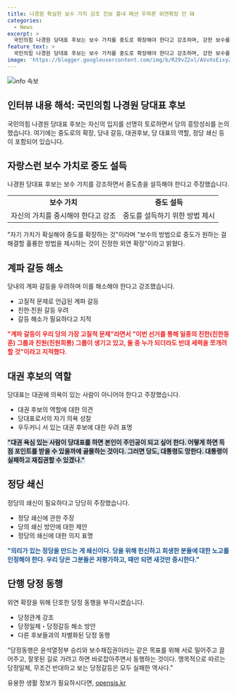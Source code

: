 ```yaml
---
title: 나경원 확실한 보수 가치 강조 진보 흉내 패션 우파론 외연확장 안 돼
categories:
  - News
excerpt: >
  국민의힘 나경원 당대표 후보는 보수 가치를 중도로 확장해야 한다고 강조하며, 강한 보수를 내세워야 한다고 주장했다. 또한, 당 개혁의 핵심은 보수 가치를 우리 스스로 자랑스럽게 생각하게 만드는 것이라고 강조하며, 당 대표로서 당이 튼튼한 뿌리를 갖도록 바로 세우고 싶다고 밝혔다. 그는 또한 대통령 선거에 불출마하고, 강인한 보수정당을 이끌어가야 한다고 강조하였으며, 당정동행을 강조하고 당정일체, 당정갈등은 실패한 역사라고 말했다.
feature_text: >
  국민의힘 나경원 당대표 후보는 보수 가치를 중도로 확장해야 한다고 강조하며, 강한 보수를 내세워야 한다고 주장했다. 또한, 당 개혁의 핵심은 보수 가치를 우리 스스로 자랑스럽게 생각하게 만드는 것이라고 강조하며, 당 대표로서 당이 튼튼한 뿌리를 갖도록 바로 세우고 싶다고 밝혔다. 그는 또한 대통령 선거에 불출마하고, 강인한 보수정당을 이끌어가야 한다고 강조하였으며, 당정동행을 강조하고 당정일체, 당정갈등은 실패한 역사라고 말했다.
image: 'https://blogger.googleusercontent.com/img/b/R29vZ2xl/AVvXsEixyZcFfHzMRdzZMjFBmAUKJYCLCGyLL1o632UiGVXcaFdKo_bkvkuCioo0uUKlGfBVcT3P84aROyZIXSBEx3Aw5nCQ3pTgDom1WDC4m8eifvWiAmWEEVb4x6G_l8C0QH225ldMjyaFvpxGEBGNO37VmDTDMHGhJPq73UglMfDca1-0aw/s1600/blogspot.png'
---
```


<p><img src="https://blogger.googleusercontent.com/img/b/R29vZ2xl/AVvXsEixyZcFfHzMRdzZMjFBmAUKJYCLCGyLL1o632UiGVXcaFdKo_bkvkuCioo0uUKlGfBVcT3P84aROyZIXSBEx3Aw5nCQ3pTgDom1WDC4m8eifvWiAmWEEVb4x6G_l8C0QH225ldMjyaFvpxGEBGNO37VmDTDMHGhJPq73UglMfDca1-0aw/s1600/blogspot.png" alt="info 속보" /></p>

<h2 data-ke-size="size26">인터뷰 내용 해석: 국민의힘 나경원 당대표 후보</h2>

<p data-ke-size="size16">국민의힘 나경원 당대표 후보는 자신의 입지를 선명히 토로하면서 당의 흥망성쇠를 논의했습니다. 여기에는 중도로의 확장, 당내 갈등, 대권후보, 당 대표의 역할, 정당 쇄신 등이 포함되어 있습니다.</p>

<h2 data-ke-size="size24">자랑스런 보수 가치로 중도 설득</h2>

<p data-ke-size="size16">나경원 당대표 후보는 보수 가치를 강조하면서 중도층을 설득해야 한다고 주장했습니다.</p>

<table>
  <tr>
    <td style="text-align: center; height: 17px;"><b>보수 가치</b></td>
    <td style="text-align: center; height: 17px;"><b>중도 설득</b></td>
  </tr>
  <tr>
    <td style="text-align: center; height: 17px;">자신의 가치를 중시해야 한다고 강조</td>
    <td style="text-align: center; height: 17px;">중도를 설득하기 위한 방법 제시</td>
  </tr>
</table>

<p data-ke-size="size16">"자기 가치가 확실해야 중도를 확장하는 것"이라며 "보수의 방법으로 중도가 원하는 걸 해결할 훌륭한 방법을 제시하는 것이 진정한 외연 확장"이라고 밝혔다.</p>

<h2 data-ke-size="size24">계파 갈등 해소</h2>

<p data-ke-size="size16">당내의 계파 갈등을 우려하며 이를 해소해야 한다고 강조했습니다.</p>

<ul>
  <li>고질적 문제로 언급된 계파 갈등</li>
  <li>친한·친원 갈등 우려</li>
  <li>갈등 해소가 필요하다고 지적</li>
</ul>

<p data-ke-size="size16"><b><span style="color: #ee2323;">"계파 갈등이 우리 당의 가장 고질적 문제"라면서 "이번 선거를 통해 일종의 친한(친한동훈) 그룹과 친원(친원희룡) 그룹이 생기고 있고, 둘 중 누가 되더라도 반대 세력을 쪼개려 할 것"이라고 지적했다.</span></b></p>

<h2 data-ke-size="size24">대권 후보의 역할</h2>

<p data-ke-size="size16">당대표는 대권에 의욕이 있는 사람이 아니어야 한다고 주장했습니다.</p>

<ul>
  <li>대권 후보의 역할에 대한 의견</li>
  <li>당대표로서의 자기 의욕 성찰</li>
  <li>우두커니 서 있는 대권 후보에 대한 우려 표명</li>
</ul>

<p data-ke-size="size16"><b><span style="background-color: #21538527;">"대권 욕심 있는 사람이 당대표를 하면 본인이 주인공이 되고 싶어 한다. 어떻게 하면 득점 포인트를 받을 수 있을까에 골몰하는 것이다. 그러면 당도, 대통령도 망한다. 대통령이 실패하고 재집권할 수 있겠나."</span></b></p>

<h2 data-ke-size="size24">정당 쇄신</h2>

<p data-ke-size="size16">정당의 쇄신이 필요하다고 당당히 주장했습니다.</p>

<ul>
  <li>정당 쇄신에 관한 주장</li>
  <li>당의 쇄신 방안에 대한 제안</li>
  <li>정당의 쇄신에 대한 의지 표명</li>
</ul>

<p data-ke-size="size16"><b><span style="color: #1a5490;">"의리가 있는 정당을 만드는 게 쇄신이다. 당을 위해 헌신하고 희생한 분들에 대한 노고를 인정해야 한다. 우리 당은 그분들은 저평가하고, 때만 되면 새것만 중시한다."</span></b></p>

<h2 data-ke-size="size24">단행 당정 동행</h2>

<p data-ke-size="size16">외연 확장을 위해 단호한 당정 동행을 부각시켰습니다.</p>

<ul>
  <li>당정관계 강조</li>
  <li>당정일체・당정갈등 해소 방안</li>
  <li>다른 후보들과의 차별화된 당정 동행</li>
</ul>

<p data-ke-size="size16">"당정동행은 윤석열정부 승리와 보수재집권이라는 같은 목표를 위해 서로 밀어주고 끌어주고, 잘못된 길로 가려고 하면 바로잡아주면서 동행하는 것이다. 맹목적으로 따르는 당정일체, 무조건 반대하고 보는 당정갈등은 모두 실패한 역사다."</p>
유용한 생활 정보가 필요하시다면, <a href="https://opensis.kr" rel="dofollow">opensis.kr</a>


